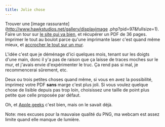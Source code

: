 ```yaml
---
title: Jolie chose
---
```


Trouver une [image rassurante](http://www.hawkstudios.net/gallery/displayimage
.php?pid=97&fullsize=1). Faire un tour sur [le site qui va
bien](http://homokaasu.org/rasterbator/), et récupérer un PDF de 36 pages.
Imprimer le tout au boulot parce qu'une imprimante laser c'est quand même
mieux, et [accrocher le tout sur un
mur](http://wtf.cyprio.net/pics/rasterbate.png).

L'idée c'est que je déménage d'ici quelques mois, tenant sur les doigts d'une
main, donc il y'a pas de raison que ça laisse de traces moches sur le mur, et
j'avais envie d'expérimenter le truc. Ça rend pas si mal, je recommencerai
sûrement, etc.

Deux ou trois petites choses quand même, si vous en avez la possibilité,
imprimez votre PDF **sans** marge c'est plus joli. Si vous voulez quelque
chose de lisible depuis pas trop loin, choisissez une taille de point plus
petite que celle proposée par défaut.

Oh, et [Apple geeks](http://www.applegeeks.com) c'est bien, mais on le savait
déjà.

Note: mes excuses pour la mauvaise qualité du PNG, ma webcam est assez limite
quand elle manque de lumière.

